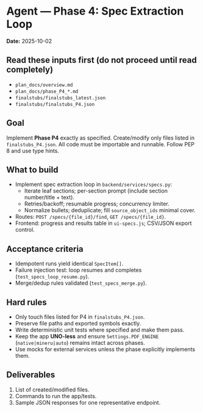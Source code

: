 # Agent — Phase 4: Spec Extraction Loop
**Date:** 2025-10-02

## Read these inputs first (do not proceed until read completely)
- `plan_docs/overview.md`
- `plan_docs/phase_P4_*.md`
- `finalstubs/finalstubs_latest.json`
- `finalstubs/finalstubs_P4.json`

## Goal
Implement **Phase P4** exactly as specified. Create/modify only files listed in `finalstubs_P4.json`. All code must be importable and runnable. Follow PEP 8 and use type hints.

## What to build
- Implement spec extraction loop in `backend/services/specs.py`:
  - Iterate leaf sections; per-section prompt (include section number/title + text).
  - Retries/backoff; resumable progress; concurrency limiter.
  - Normalize bullets; deduplicate; fill `source_object_ids` minimal cover.
- Routes: `POST /specs/{file_id}/find`, `GET /specs/{file_id}`.
- Frontend: progress and results table in `ui-specs.js`; CSV/JSON export control.

## Acceptance criteria
- Idempotent runs yield identical `SpecItem[]`.
- Failure injection test: loop resumes and completes (`test_specs_loop_resume.py`).
- Merge/dedup rules validated (`test_specs_merge.py`).

## Hard rules
- Only touch files listed for P4 in `finalstubs_P4.json`.
- Preserve file paths and exported symbols exactly.
- Write deterministic unit tests where specified and make them pass.
- Keep the app **UNO-less** and ensure `Settings.PDF_ENGINE` (`native|mineru|auto`) remains intact across phases.
- Use mocks for external services unless the phase explicitly implements them.

## Deliverables
1. List of created/modified files.
2. Commands to run the app/tests.
3. Sample JSON responses for one representative endpoint.

